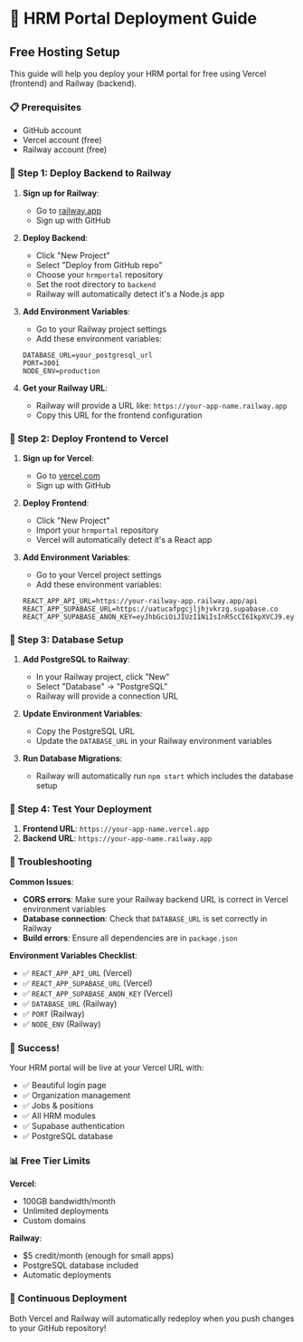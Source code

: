 # 🚀 HRM Portal Deployment Guide

## Free Hosting Setup

This guide will help you deploy your HRM portal for free using Vercel (frontend) and Railway (backend).

### 📋 Prerequisites
- GitHub account
- Vercel account (free)
- Railway account (free)

### 🎯 Step 1: Deploy Backend to Railway

1. **Sign up for Railway**:
   - Go to [railway.app](https://railway.app)
   - Sign up with GitHub

2. **Deploy Backend**:
   - Click "New Project"
   - Select "Deploy from GitHub repo"
   - Choose your `hrmportal` repository
   - Set the root directory to `backend`
   - Railway will automatically detect it's a Node.js app

3. **Add Environment Variables**:
   - Go to your Railway project settings
   - Add these environment variables:
   ```
   DATABASE_URL=your_postgresql_url
   PORT=3001
   NODE_ENV=production
   ```

4. **Get your Railway URL**:
   - Railway will provide a URL like: `https://your-app-name.railway.app`
   - Copy this URL for the frontend configuration

### 🎯 Step 2: Deploy Frontend to Vercel

1. **Sign up for Vercel**:
   - Go to [vercel.com](https://vercel.com)
   - Sign up with GitHub

2. **Deploy Frontend**:
   - Click "New Project"
   - Import your `hrmportal` repository
   - Vercel will automatically detect it's a React app

3. **Add Environment Variables**:
   - Go to your Vercel project settings
   - Add these environment variables:
   ```
   REACT_APP_API_URL=https://your-railway-app.railway.app/api
   REACT_APP_SUPABASE_URL=https://uatucafpgcjljhjvkrzg.supabase.co
   REACT_APP_SUPABASE_ANON_KEY=eyJhbGciOiJIUzI1NiIsInR5cCI6IkpXVCJ9.eyJpc3MiOiJzdXBhYmFzZSIsInJlZiI6InVhdHVjYWZwZ2NqbGpoanZrcnpnIiwicm9sZSI6ImFub24iLCJpYXQiOjE3NTIwOTQ4MjcsImV4cCI6MjA2NzY3MDgyN30.MO6tJKNtBL6w2MYovPruF08rwMMcibQPFQFHK8pY44Y
   ```

### 🎯 Step 3: Database Setup

1. **Add PostgreSQL to Railway**:
   - In your Railway project, click "New"
   - Select "Database" → "PostgreSQL"
   - Railway will provide a connection URL

2. **Update Environment Variables**:
   - Copy the PostgreSQL URL
   - Update the `DATABASE_URL` in your Railway environment variables

3. **Run Database Migrations**:
   - Railway will automatically run `npm start` which includes the database setup

### 🎯 Step 4: Test Your Deployment

1. **Frontend URL**: `https://your-app-name.vercel.app`
2. **Backend URL**: `https://your-app-name.railway.app`

### 🔧 Troubleshooting

**Common Issues**:
- **CORS errors**: Make sure your Railway backend URL is correct in Vercel environment variables
- **Database connection**: Check that `DATABASE_URL` is set correctly in Railway
- **Build errors**: Ensure all dependencies are in `package.json`

**Environment Variables Checklist**:
- ✅ `REACT_APP_API_URL` (Vercel)
- ✅ `REACT_APP_SUPABASE_URL` (Vercel)
- ✅ `REACT_APP_SUPABASE_ANON_KEY` (Vercel)
- ✅ `DATABASE_URL` (Railway)
- ✅ `PORT` (Railway)
- ✅ `NODE_ENV` (Railway)

### 🎉 Success!

Your HRM portal will be live at your Vercel URL with:
- ✅ Beautiful login page
- ✅ Organization management
- ✅ Jobs & positions
- ✅ All HRM modules
- ✅ Supabase authentication
- ✅ PostgreSQL database

### 📊 Free Tier Limits

**Vercel**:
- 100GB bandwidth/month
- Unlimited deployments
- Custom domains

**Railway**:
- $5 credit/month (enough for small apps)
- PostgreSQL database included
- Automatic deployments

### 🔄 Continuous Deployment

Both Vercel and Railway will automatically redeploy when you push changes to your GitHub repository! 
